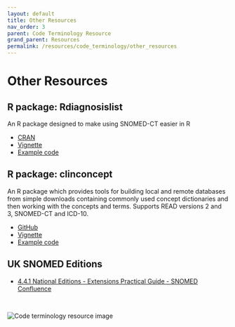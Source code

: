 ```yaml
---
layout: default
title: Other Resources
nav_order: 3
parent: Code Terminology Resource
grand_parent: Resources
permalink: /resources/code_terminology/other_resources
---
```


# Other Resources

## R package: Rdiagnosislist

An R package designed to make using SNOMED-CT easier in R
- <a href="https://cran.r-project.org/web/packages/Rdiagnosislist/index.html" target="_blank">CRAN</a>
- <a href="https://cran.r-project.org/web/packages/Rdiagnosislist/vignettes/SNOMEDcodelists.html" target="_blank">Vignette</a>
- <a href="https://hdruk.app.box.com/folder/180935427262" target="_blank">Example code</a>

## R package: clinconcept

An R package which provides tools for building local and remote databases from simple downloads containing commonly used concept dictionaries and then working with the concepts and terms. Supports READ versions 2 and 3, SNOMED-CT and ICD-10.

- <a href="https://github.com/rcfgroup/clinconcept" target="_blank">GitHub</a>
- <a href="https://arxiv.org/pdf/2002.11431" target="_blank">Vignette</a>
- <a href="https://hdruk.app.box.com/folder/180935427262" target="_blank">Example code</a>


## UK SNOMED Editions

- <a href="https://confluence.ihtsdotools.org/display/DOCEXTPG/4.4.1+National+Editions#Figure-depiction-of-uk-edition" target="_blank">4.4.1 National Editions - Extensions Practical Guide - SNOMED Confluence</a>
<br>

![Code terminology resource image](https://bhfdsc.github.io/documentation/assets/images/code_terminology_resource_image.png)
